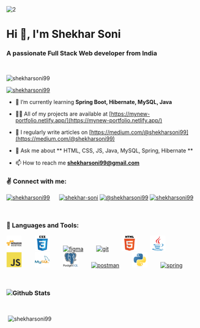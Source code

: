 ![2](https://user-images.githubusercontent.com/94068631/166457705-27c48c06-465d-4733-8889-42b5a69a7de8.jpeg)
   
<h1 align="left">Hi 👋, I'm Shekhar Soni</h1>
<h3 align="left">A passionate Full Stack Web developer from India</h3>

<br>

<p align="left"> <img src="https://komarev.com/ghpvc/?username=shekharsoni99&label=Profile%20views&color=0e75b6&style=flat" alt="shekharsoni99" /> </p>

<p align="left"> <a href="https://twitter.com/shekharsoni99" target="blank"><img src="https://img.shields.io/twitter/follow/shekharsoni99?logo=twitter&style=for-the-badge" alt="shekharsoni99" /></a> </p>

- 🌱 I’m currently learning **Spring Boot, Hibernate, MySQL, Java**

- 👨‍💻 All of my projects are available at [https://mynew-portfolio.netlify.app/](https://mynew-portfolio.netlify.app/)

- 📝 I regularly write articles on [https://medium.com/@shekharsoni99](https://medium.com/@shekharsoni99)

- 💬 Ask me about ** HTML, CSS, JS, Java, MySQL, Spring, Hibernate **

- 📫 How to reach me **shekharsoni99@gmail.com**

<h3 align="left">✌ Connect with me:</h3>
<p align="left">
<a href="https://twitter.com/shekharsoni99" target="blank" style="margin-right: 20px;"><img align="center" src="https://raw.githubusercontent.com/rahuldkjain/github-profile-readme-generator/master/src/images/icons/Social/twitter.svg" alt="shekharsoni99" height="30" width="40" /></a>
<a href="https://linkedin.com/in/shekhar-soni" target="blank"><img align="center" src="https://raw.githubusercontent.com/rahuldkjain/github-profile-readme-generator/master/src/images/icons/Social/linked-in-alt.svg" alt="shekhar-soni" height="30" width="40" /></a>
<a href="https://medium.com/@shekharsoni99" target="blank"><img align="center" src="https://raw.githubusercontent.com/rahuldkjain/github-profile-readme-generator/master/src/images/icons/Social/medium.svg" alt="@shekharsoni99" height="30" width="40" /></a>
<a href="https://www.hackerrank.com/shekharsoni99" target="blank"><img align="center" src="https://raw.githubusercontent.com/rahuldkjain/github-profile-readme-generator/master/src/images/icons/Social/hackerrank.svg" alt="shekharsoni99" height="30" width="40" /></a>
</p>

<br>

<h3 align="left">🔧 Languages and Tools:</h3>
<p align="left"> <a href="https://aws.amazon.com" target="_blank" rel="noreferrer" style="margin-right: 30px;"><img src="https://raw.githubusercontent.com/devicons/devicon/master/icons/amazonwebservices/amazonwebservices-original-wordmark.svg" alt="aws" width="40" height="40"/></a> <a href="https://www.w3schools.com/css/" target="_blank" rel="noreferrer" style="margin-right: 30px;"><img src="https://raw.githubusercontent.com/devicons/devicon/master/icons/css3/css3-original-wordmark.svg" alt="css3" width="40" height="40"/></a> <a href="https://www.figma.com/" target="_blank" rel="noreferrer" style="margin-right: 30px;"><img src="https://www.vectorlogo.zone/logos/figma/figma-icon.svg" alt="figma" width="40" height="40"/></a> <a href="https://git-scm.com/" target="_blank" rel="noreferrer" style="margin-right: 30px;"> <img src="https://www.vectorlogo.zone/logos/git-scm/git-scm-icon.svg" alt="git" width="40" height="40"/></a> <a href="https://www.w3.org/html/" target="_blank" rel="noreferrer" style="margin-right: 30px;"> <img src="https://raw.githubusercontent.com/devicons/devicon/master/icons/html5/html5-original-wordmark.svg" alt="html5" width="40" height="40"/></a> <a href="https://www.java.com" target="_blank" rel="noreferrer" style="margin-right: 30px;"> <img src="https://raw.githubusercontent.com/devicons/devicon/master/icons/java/java-original.svg" alt="java" width="40" height="40"/></a> <a href="https://developer.mozilla.org/en-US/docs/Web/JavaScript" target="_blank" rel="noreferrer" style="margin-right: 30px;"> <img src="https://raw.githubusercontent.com/devicons/devicon/master/icons/javascript/javascript-original.svg" alt="javascript" width="40" height="40"/></a> <a href="https://www.mysql.com/" target="_blank" rel="noreferrer" style="margin-right: 30px;"><img src="https://raw.githubusercontent.com/devicons/devicon/master/icons/mysql/mysql-original-wordmark.svg" alt="mysql" width="40" height="40"/></a> <a href="https://www.postgresql.org" target="_blank" rel="noreferrer" style="margin-right: 30px;"><img src="https://raw.githubusercontent.com/devicons/devicon/master/icons/postgresql/postgresql-original-wordmark.svg" alt="postgresql" width="40" height="40"/></a> <a href="https://postman.com" target="_blank" rel="noreferrer" style="margin-right: 30px;"> <img src="https://www.vectorlogo.zone/logos/getpostman/getpostman-icon.svg" alt="postman" width="40" height="40"/></a> <a href="https://www.python.org" target="_blank" rel="noreferrer" style="margin-right: 30px;"> <img src="https://raw.githubusercontent.com/devicons/devicon/master/icons/python/python-original.svg" alt="python" width="40" height="40"/></a> <a href="https://spring.io/" target="_blank" rel="noreferrer" style="margin-right: 30px;"> <img src="https://www.vectorlogo.zone/logos/springio/springio-icon.svg" alt="spring" width="40" height="40"/></a> </p>

<br/>

<h3><img src="https://img.icons8.com/ios-glyphs/240/000000/github.png" style="height:25px;"/>Github Stats</h3>

<br>

<p>&nbsp;<img align="center" src="https://github-readme-stats.vercel.app/api?username=shekharsoni99&show_icons=true&locale=en" alt="shekharsoni99" /></p>

